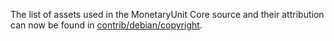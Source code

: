 The list of assets used in the MonetaryUnit Core source and their attribution can now be found in [contrib/debian/copyright](../contrib/debian/copyright).
